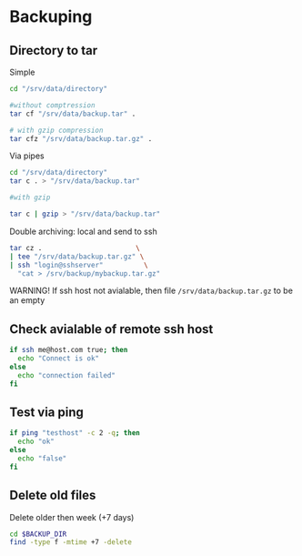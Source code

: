# Backuping
## Directory to tar
Simple
```bash
cd "/srv/data/directory"

#without comptression
tar cf "/srv/data/backup.tar" .

# with gzip compression
tar cfz "/srv/data/backup.tar.gz" .
```
Via pipes
```bash
cd "/srv/data/directory"
tar c . > "/srv/data/backup.tar"

#with gzip

tar c | gzip > "/srv/data/backup.tar"
```

Double archiving: local and send to ssh
```bash
tar cz .                       \
| tee "/srv/data/backup.tar.gz" \
| ssh "login@sshserver"          \
  "cat > /srv/backup/mybackup.tar.gz"
```
WARNING! If ssh host not avialable, then file `/srv/data/backup.tar.gz` to be an empty

## Check avialable of remote ssh host
```bash
if ssh me@host.com true; then
  echo "Connect is ok"
else
  echo "connection failed"
fi
```

## Test via ping
```bash
if ping "testhost" -c 2 -q; then
  echo "ok"
else
  echo "false"
fi
```

## Delete old files
Delete older then week (+7 days) 
```bash
cd $BACKUP_DIR
find -type f -mtime +7 -delete
```
